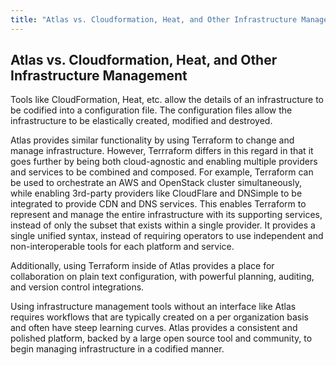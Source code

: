 ```yaml
---
title: "Atlas vs. Cloudformation, Heat, and Other Infrastructure Management"
---
```

## Atlas vs. Cloudformation, Heat, and Other Infrastructure Management

Tools like CloudFormation, Heat, etc. allow the details of an infrastructure
to be codified into a configuration file. The configuration files allow
the infrastructure to be elastically created, modified and destroyed.

Atlas provides similar functionality by using Terraform to change
and manage infrastructure. However, Terrraform
differs in this regard in that it goes further by being both cloud-agnostic and enabling multiple
providers and services to be combined and composed. For example, Terraform
can be used to orchestrate an AWS and OpenStack cluster simultaneously,
while enabling 3rd-party providers like CloudFlare and DNSimple to be
integrated to provide CDN and DNS services. This enables Terraform to
represent and manage the entire infrastructure with its supporting services,
instead of only the subset that exists within a single provider. It provides
a single unified syntax, instead of requiring operators to use independent
and non-interoperable tools for each platform and service.

Additionally, using Terraform inside of Atlas provides a place for collaboration
on plain text configuration, with powerful planning, auditing, and
version control integrations.

Using infrastructure management tools without an interface like Atlas
requires workflows that are typically created on a per organization
basis and often have steep learning curves. Atlas provides a consistent
and polished platform, backed by a large open source tool and community,
to begin managing infrastructure in a codified manner.

